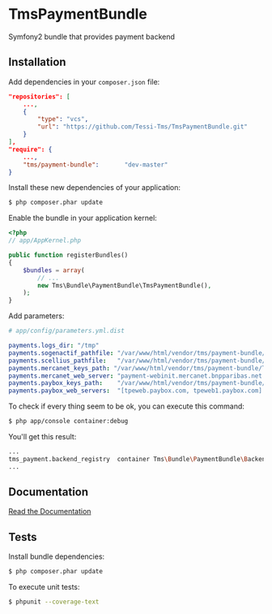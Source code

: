 TmsPaymentBundle
================

Symfony2 bundle that provides payment backend


Installation
------------

Add dependencies in your `composer.json` file:
```json
"repositories": [
    ...,
    {
        "type": "vcs",
        "url": "https://github.com/Tessi-Tms/TmsPaymentBundle.git"
    }
],
"require": {
    ...,
    "tms/payment-bundle":       "dev-master"
}
```

Install these new dependencies of your application:
```sh
$ php composer.phar update
```

Enable the bundle in your application kernel:
```php
<?php
// app/AppKernel.php

public function registerBundles()
{
    $bundles = array(
        // ...
        new Tms\Bundle\PaymentBundle\TmsPaymentBundle(),
    );
}
```

Add parameters:
```yml
# app/config/parameters.yml.dist

payments.logs_dir: "/tmp"
payments.sogenactif_pathfile: "/var/www/html/vendor/tms/payment-bundle/Tms/Bundle/PaymentBundle/Resources/sips/atos/bin/param/pathfile.sogenactif"
payments.scellius_pathfile:   "/var/www/html/vendor/tms/payment-bundle/Tms/Bundle/PaymentBundle/sips/atos/bin/param/pathfile.scellius"
payments.mercanet_keys_path: "/var/www/html/vendor/tms/payment-bundle/Tms/Bundle/PaymentBundle/sips/atos/seal/keys"
payments.mercanet_web_server: "payment-webinit.mercanet.bnpparibas.net (payment-webinit.simu.mercanet.bnpparibas.net for dev environement)"
payments.paybox_keys_path:    "/var/www/html/vendor/tms/payment-bundle/Tms/Bundle/PaymentBundle/sips/paybox/keys"
payments.paybox_web_servers:  "[tpeweb.paybox.com, tpeweb1.paybox.com] ([preprod-tpeweb.paybox.com] for dev environement)"
```

To check if every thing seem to be ok, you can execute this command:
```sh
$ php app/console container:debug
```

You'll get this result:
```sh
...
tms_payment.backend_registry  container Tms\Bundle\PaymentBundle\Backend\BackendRegistry
...
```


Documentation
-------------

[Read the Documentation](Resources/doc/index.md)


Tests
-----

Install bundle dependencies:
```sh
$ php composer.phar update
```

To execute unit tests:
```sh
$ phpunit --coverage-text
```
